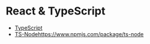 # React & TypeScript

- [TypeScript](http://www.typescriptlang.org)
- [TS-Node]()https://www.npmjs.com/package/ts-node